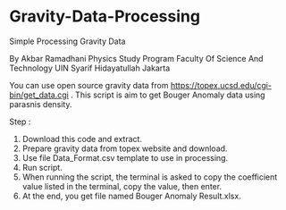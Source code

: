 # Gravity-Data-Processing

Simple Processing Gravity Data

By Akbar Ramadhani
Physics Study Program
Faculty Of Science And Technology
UIN Syarif Hidayatullah Jakarta

You can use open source gravity data from https://topex.ucsd.edu/cgi-bin/get_data.cgi .
This script is aim to get Bouger Anomaly data using parasnis density.

Step :
1. Download this code and extract.
2. Prepare gravity data from topex website and download.
3. Use file Data_Format.csv template to use in processing.
4. Run script.
5. When running the script, the terminal is asked to copy the coefficient value listed in the terminal, copy the value, then enter.
6. At the end, you get file named Bouger Anomaly Result.xlsx.

